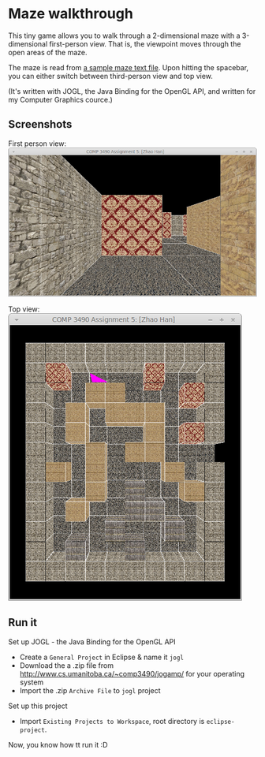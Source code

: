 # Maze walkthrough

This tiny game allows you to walk through a 2-dimensional maze with a 3-dimensional first-person view. That is, the viewpoint moves through the open areas of the maze.

The maze is read from [a sample maze text file](/eclipse-project/sample_maze.txt). Upon hitting the spacebar, you can either switch between third-person view and top view.

(It's written with JOGL, the Java Binding for the OpenGL API, and written for my Computer Graphics cource.)

## Screenshots

First person view:    
![](/screenshot-first-person-view.png)

Top view:    
![](/screenshot-top-view.png)

## Run it

Set up JOGL - the Java Binding for the OpenGL API

- Create a `General Project` in Eclipse & name it `jogl`
- Download the a .zip file from http://www.cs.umanitoba.ca/~comp3490/jogamp/ for your operating system
- Import the .zip `Archive File` to `jogl` project

Set up this project

- Import `Existing Projects to Workspace`, root directory is `eclipse-project`.

Now, you know how tt run it :D
